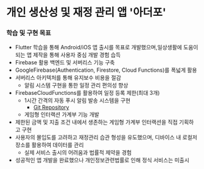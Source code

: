 #  개인 생산성 및 재정 관리 앱 '아더포'
### 학습 및 구현 목표
*  Flutter 학습을 통해 Android/iOS 앱 출시를 목표로 개발했으며,일상생활에 도움이 되는 앱 제작을 통해 사용자 중심 개발 경험 습득
  * Firebase 활용 백엔드 및 서버리스 기능 구축
* GoogleFirebase(Authentication, Firestore, Cloud Functions)를 폭넓게 활용
* 서버리스 아키텍처를 통해 유지보수 비용을 절감
  * 알림 시스템 구현을 통한 일정 관리 편의성 향상
* FirebaseCloudFunctions를 활용하여 일정 등록 제한(최대 3개)
  * 1시간 간격의 자동 푸시 알림 발송 시스템을 구현
    * [Git Repository](https://github.com/dkejvh/cloud-func-dkejvh/blob/main/functions/index.js)
  * 게임형 인터랙션 가계부 기능 개발
* 제한된 금액 및 지출 조건 내에서 생존하는 게임형 가계부 인터랙션을 직접 기획하고 구현
* 사용자의 몰입도를 고려하고 재정관리 습관 형성을 유도했으며, 디바이스 내 로컬저장소를 활용하여 데이터를 관리
  * 실제 서비스 출시의 어려움과 법률적 제약을 경험
* 성공적인 앱 개발을 완료했으나 개인정보관련법률로 인해 정식 서비스는 미출시
